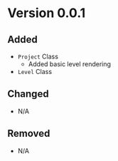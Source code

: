 # Version 0.0.1

## Added

-   `Project` Class
    -   Added basic level rendering
-   `Level` Class

## Changed

-   N/A

## Removed

-   N/A
